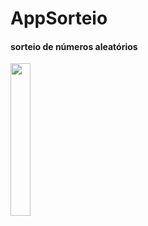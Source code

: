 # AppSorteio

#### sorteio de números aleatórios

<img src="https://user-images.githubusercontent.com/72177982/120494087-e2f03780-c391-11eb-8f64-773e31fa9afe.jpg" width="25%">
